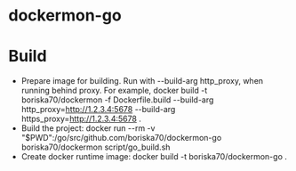 # dockermon-go


# Build
  - Prepare image for building. Run with --build-arg http_proxy, when running behind proxy. For example, docker build -t boriska70/dockermon -f Dockerfile.build --build-arg http_proxy=http://1.2.3.4:5678 --build-arg https_proxy=http://1.2.3.4:5678 .
  - Build the project: docker run --rm -v "$PWD":/go/src/github.com/boriska70/dockermon-go boriska70/dockermon script/go_build.sh
  - Create docker runtime image: docker build -t boriska70/dockermon-go .
